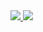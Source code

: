 <a href="https://mail.google.com/mail/?view=cm&amp;fs=1&amp;to=hobeom2049@gmail.com" target="_blank">
<img src="https://img.shields.io/badge/Gmail-EA4335?style=flat-square&logo=Gmail&logoColor=white"/>
</a>

<a href="https://velog.io/@b4ur2old/posts">
<img src="https://img.shields.io/badge/velog-20C997?style=flat-square&logo=Velog&logoColor=white"/>
</a>
